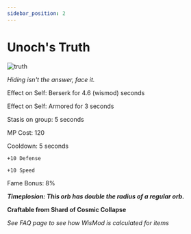 ```yaml
---
sidebar_position: 2
---
```


# Unoch's Truth

![truth](https://vwiki.valorserver.com/api/item/picture/unoch's%20truth)

<i>Hiding isn't the answer, face it.</i>

Effect on Self: Berserk for 4.6 (wismod) seconds

Effect on Self: Armored for 3 seconds

Stasis on group: 5 seconds

MP Cost: 120 

Cooldown: 5 seconds

    +10 Defense
    
    +10 Speed

Fame Bonus: 8%

***Timeplosion: This orb has double the radius of a regular orb.***

**Craftable from Shard of Cosmic Collapse**

*See FAQ page to see how WisMod is calculated for items*
